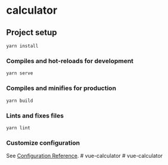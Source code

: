 # calculator

## Project setup
```
yarn install
```

### Compiles and hot-reloads for development
```
yarn serve
```

### Compiles and minifies for production
```
yarn build
```

### Lints and fixes files
```
yarn lint
```

### Customize configuration
See [Configuration Reference](https://cli.vuejs.org/config/).
#   v u e - c a l c u l a t o r  
 #   v u e - c a l c u l a t o r  
 
